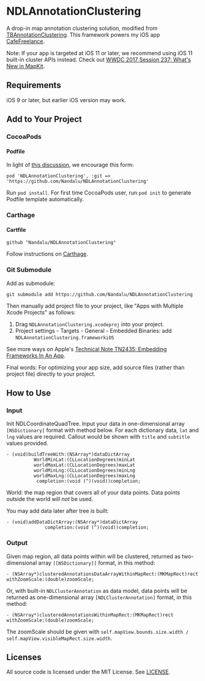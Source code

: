 NDLAnnotationClustering
======================

A drop-in map annotation clustering solution, modified from [TBAnnotationClustering](https://github.com/thoughtbot/TBAnnotationClustering). This framework powers my iOS app [CafeFreelance](https://itunes.apple.com/app/id1194031382?mt=8).

Note: If your app is targeted at iOS 11 or later, we recommend using iOS 11 built-in cluster APIs instead. Check out [WWDC 2017 Session 237: What's New in MapKit](https://developer.apple.com/videos/play/wwdc2017/237/).

## Requirements

iOS 9 or later, but earlier iOS version may work.

## Add to Your Project

### CocoaPods

#### Podfile

In light of [this discussion](https://github.com/CocoaPods/CocoaPods/issues/4989#issuecomment-193772935), we encourage this form:

```
pod 'NDLAnnotationClustering', :git => 'https://github.com/Nandalu/NDLAnnotationClustering'
```

Run `pod install`. For first time CocoaPods user, run `pod init` to generate Podfile template automatically.


### Carthage

#### Cartfile
```
github "Nandalu/NDLAnnotationClustering"
```

Follow instructions on [Carthage](https://github.com/Carthage/Carthage).

### Git Submodule

Add as submodule:

```
git submodule add https://github.com/Nandalu/NDLAnnotationClustering
```

Then manually add project file to your project, like "Apps with Multiple Xcode Projects" as follows:

1. Drag `NDLAnnotationClustering.xcodeproj` into your project.
2. Project settings - Targets - General - Embedded Binaries: add `NDLAnnotationClustering.frameworkiOS`

See more ways on Apple's [Technical Note TN2435: Embedding Frameworks In An App](https://developer.apple.com/library/content/technotes/tn2435/).

Final words: For optimizing your app size, add source files (rather than project file) directly to your project.

## How to Use

### Input

Init NDLCoordinateQuadTree. Input your data in one-dimensional array `[NSDictionary]` format with method below. For each dictionary data, `lat` and `lng` values are required. Callout would be shown with `title` and `subtitle` values provided.
```
- (void)buildTreeWith:(NSArray*)dataDictArray
          WorldMinLat:(CLLocationDegrees)minLat
          worldMaxLat:(CLLocationDegrees)maxLat
          worldMinLng:(CLLocationDegrees)minLng
          worldMaxLng:(CLLocationDegrees)maxLng
           completion:(void (^)(void))completion;
```
World: the map region that covers all of your data points. Data points outside the world will _not_ be used.

You may add data later after tree is built:
```
- (void)addDataDictArray:(NSArray*)dataDictArray
              completion:(void (^)(void))completion;
```

### Output

Given map region, all data points within will be clustered, returned as two-dimensional array `[[NSDictionary]]` format, in this method:
```
- (NSArray*)clusteredAnnotationsDataArrayWithinMapRect:(MKMapRect)rect withZoomScale:(double)zoomScale;
```
Or, with built-in `NDLClusterAnnotation` as data model, data points will be returned as one-dimensional array `[NDLClusterAnnotation]` format, in this method:
```
- (NSArray*)clusteredAnnotationsWithinMapRect:(MKMapRect)rect withZoomScale:(double)zoomScale;
```
The zoomScale should be given with `self.mapView.bounds.size.width / self.mapView.visibleMapRect.size.width`.

## Licenses

All source code is licensed under the MIT License. See [LICENSE](https://github.com/Nandalu/NDLAnnotationClustering/blob/master/LICENSE).
